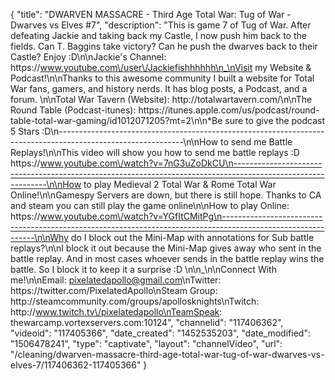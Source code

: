 {
    "title": "DWARVEN MASSACRE - Third Age Total War: Tug of War - Dwarves vs Elves #7",
    "description": "This is game 7 of Tug of War.  After defeating Jackie and taking back my Castle, I now push him back to the fields.  Can T. Baggins take victory?  Can he push the dwarves back to their Castle?  Enjoy :D\n\nJackie's Channel: https:\/\/www.youtube.com\/user\/Jackiefishhhhhh\n_\nVisit my Website & Podcast!\n\nThanks to this awesome community I built a website for Total War fans, gamers, and history nerds.  It has blog posts, a Podcast, and a forum.  \n\nTotal War Tavern (Website): http:\/\/totalwartavern.com\/\n\nThe Round Table (Podcast-itunes): https:\/\/itunes.apple.com\/us\/podcast\/round-table-total-war-gaming\/id1012071205?mt=2\n\n*Be sure to give the podcast 5 Stars :D\n-------------------------------------------------------------------------------------------------------------\n\nHow to send me Battle Replays!\n\nThis video will show you how to send me battle replays :D https:\/\/www.youtube.com\/watch?v=7nG3uZoDkCU\n-------------------------------------------------------------------------------------------------------------\n\nHow to play Medieval 2 Total War & Rome Total War Online!\n\nGamespy Servers are down, but there is still hope.  Thanks to CA and steam you can still play the game online\n\nHow to play Online: https:\/\/www.youtube.com\/watch?v=YGfItCMitPg\n-------------------------------------------------------------------------------------------------------------\n\nWhy do I block out the Mini-Map with annotations for Sub battle replays?\n\nI block it out because the Mini-Map gives away who sent in the battle replay.  And in most cases whoever sends in the battle replay wins the battle.  So I block it to keep it a surprise :D  \n\n_\n\nConnect With me!\n\nEmail: pixelatedapollo@gmail.com\nTwitter: https:\/\/twitter.com\/PixelatedApollo\nSteam Group:  http:\/\/steamcommunity.com\/groups\/apollosknights\nTwitch: http:\/\/www.twitch.tv\/pixelatedapollo\nTeamSpeak: thewarcamp.vortexservers.com:10124",
    "channelid": "117406362",
    "videoid": "117405366",
    "date_created": "1452535203",
    "date_modified": "1506478241",
    "type": "captivate",
    "layout": "channelVideo",
    "url": "\/cleaning\/dwarven-massacre-third-age-total-war-tug-of-war-dwarves-vs-elves-7\/117406362-117405366"
}